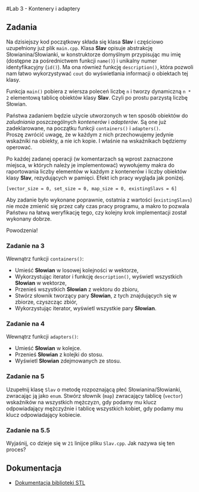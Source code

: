#Lab 3 - Kontenery i adaptery

## Zadania
Na dzisiejszy kod początkowy składa się klasa **Slav** i częściowo uzupełniony już plik `main.cpp`. Klasa **Slav** opisuje abstrakcję Słowianina/Słowianki, w konstruktorze domyślnym przypisując mu imię (dostępne za pośrednictwem funkcji `name()`) i unikalny numer identyfikacyjny (`id()`). Ma ona również funkcję `description()`, która pozwoli nam łatwo wykorzystywać `cout` do wyświetlania informacji o obiektach tej klasy.

Funkcja `main()` pobiera z wiersza poleceń liczbę `n` i tworzy dynamiczną `n * 2` elementową tablicę obiektów klasy **Slav**. Czyli po prostu parzystą liczbę Słowian.

Państwa zadaniem będzie użycie utworzonych w ten sposób obiektów do *zaludniania* poszczególnych *kontenerów* i *adapterów*. Są one już zadeklarowane, na początku funkcji `containers()` i `adapters()`. Proszę zwrócić uwagę, że w każdym z nich przechowujemy jedynie wskaźniki na obiekty, a nie ich kopie. I właśnie na wskaźnikach będziemy operować.

Po każdej zadanej operacji (w komentarzach są wprost zaznaczone miejsca, w których należy je implementować) wywołujemy makra do raportowania liczby elementów w każdym z kontenerów i liczby obiektów klasy **Slav**, rezydujących w pamięci. Efekt ich pracy wygląda jak poniżej.

	[vector_size = 0, set_size = 0, map_size = 0, existingSlavs = 6]
	
Aby zadanie było wykonane poprawnie, ostatnia z wartości (`existingSlavs`) nie może zmienić się przez cały czas pracy programu, a makro to pozwala Państwu na łatwą weryfikację tego, czy kolejny krok implementacji został wykonany dobrze.

Powodzenia!

### Zadanie na 3
Wewnątrz funkcji `containers()`:

- Umieść **Słowian** w losowej kolejności w wektorze,
- Wykorzystując iterator i funkcję `description()`, wyświetl wszystkich **Słowian** w wektorze,
- Przenieś wszystkich **Słowian** z wektoru do zbioru,
- Stwórz słownik tworzący pary **Słowian**, z tych znajdujących się w zbiorze, czyszcząc zbiór,
- Wykorzystując iterator, wyświetl wszystkie pary **Słowian**.

### Zadanie na 4
Wewnątrz funkcji `adapters()`:

- Umieść **Słowian** w kolejce.
- Przenieś **Słowian** z kolejki do stosu.
- Wyświetl **Słowian** zdejmowanych ze stosu.

### Zadanie na 5
Uzupełnij klasę `Slav` o metodę rozpoznającą płeć Słowianina/Słowianki, zwracając ją jako `enum`. Stwórz słownik (`map`) zwracający tablicę (`vector`) wskaźników na wszystkich mężczyzn, gdy podamy mu klucz odpowiadający mężczyźnie i tablicę wszystkich kobiet, gdy podamy mu klucz odpowiadający kobiecie.

### Zadanie na 5.5
Wyjaśnij, co dzieje się w `21` linijce pliku `Slav.cpp`. Jak nazywa się ten proces?

## Dokumentacja
- [Dokumentacja biblioteki STL](http://www.cplusplus.com/reference/stl/)
